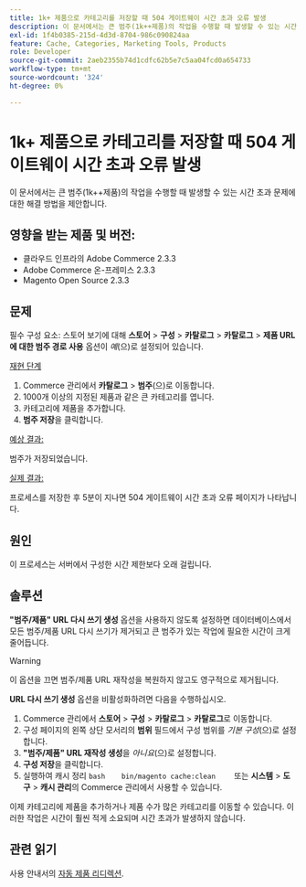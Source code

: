 ```yaml
---
title: 1k+ 제품으로 카테고리를 저장할 때 504 게이트웨이 시간 초과 오류 발생
description: 이 문서에서는 큰 범주(1k++제품)의 작업을 수행할 때 발생할 수 있는 시간 초과 문제에 대한 해결 방법을 제안합니다.
exl-id: 1f4b0385-215d-4d3d-8704-986c090824aa
feature: Cache, Categories, Marketing Tools, Products
role: Developer
source-git-commit: 2aeb2355b74d1cdfc62b5e7c5aa04fcd0a654733
workflow-type: tm+mt
source-wordcount: '324'
ht-degree: 0%

---
```


# 1k+ 제품으로 카테고리를 저장할 때 504 게이트웨이 시간 초과 오류 발생

이 문서에서는 큰 범주(1k++제품)의 작업을 수행할 때 발생할 수 있는 시간 초과 문제에 대한 해결 방법을 제안합니다.

## 영향을 받는 제품 및 버전:

* 클라우드 인프라의 Adobe Commerce 2.3.3
* Adobe Commerce 온-프레미스 2.3.3
* Magento Open Source 2.3.3

## 문제

필수 구성 요소: 스토어 보기에 대해 **스토어** > **구성** > **카탈로그** > **카탈로그** > **제품 URL에 대한 범주 경로 사용** 옵션이 *예*(으)로 설정되어 있습니다.

<u>재현 단계</u>

1. Commerce 관리에서 **카탈로그** > **범주**(으)로 이동합니다.
1. 1000개 이상의 지정된 제품과 같은 큰 카테고리를 엽니다.
1. 카테고리에 제품을 추가합니다.
1. **범주 저장**&#x200B;을 클릭합니다.

<u>예상 결과:</u>

범주가 저장되었습니다.

<u>실제 결과:</u>

프로세스를 저장한 후 5분이 지나면 504 게이트웨이 시간 초과 오류 페이지가 나타납니다.

## 원인

이 프로세스는 서버에서 구성한 시간 제한보다 오래 걸립니다.

## 솔루션

**&quot;범주/제품&quot; URL 다시 쓰기 생성** 옵션을 사용하지 않도록 설정하면 데이터베이스에서 모든 범주/제품 URL 다시 쓰기가 제거되고 큰 범주가 있는 작업에 필요한 시간이 크게 줄어듭니다.

>[!WARNING]
>
>이 옵션을 끄면 범주/제품 URL 재작성을 복원하지 않고도 영구적으로 제거됩니다.

**URL 다시 쓰기 생성** 옵션을 비활성화하려면 다음을 수행하십시오.

1. Commerce 관리에서 **스토어** > **구성** > **카탈로그** > **카탈로그**&#x200B;로 이동합니다.
1. 구성 페이지의 왼쪽 상단 모서리의 **범위** 필드에서 구성 범위를 *기본 구성*(으)로 설정합니다.
1. **&quot;범주/제품&quot; URL 재작성 생성**&#x200B;을 *아니요*(으)로 설정합니다.
1. **구성 저장**&#x200B;을 클릭합니다.
1. 실행하여 캐시 정리    ```bash    bin/magento cache:clean    ```    또는 **시스템** > **도구** > **캐시 관리**&#x200B;의 Commerce 관리에서 사용할 수 있습니다.

이제 카테고리에 제품을 추가하거나 제품 수가 많은 카테고리를 이동할 수 있습니다. 이러한 작업은 시간이 훨씬 적게 소요되며 시간 초과가 발생하지 않습니다.

## 관련 읽기

사용 안내서의 [자동 제품 리디렉션](https://experienceleague.adobe.com/en/docs/commerce-admin/marketing/seo/url-rewrites/url-redirect-product-automatic).
